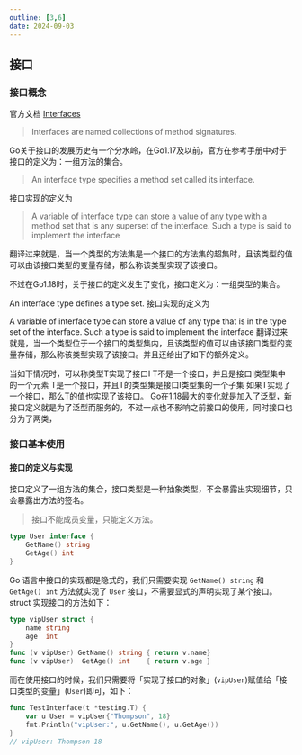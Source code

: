 ```yaml
---
outline: [3,6]
date: 2024-09-03
---
```


## 接口

### 接口概念

官方文档 [Interfaces](https://gobyexample.com/interfaces)

> Interfaces are named collections of method signatures.

Go关于接口的发展历史有一个分水岭，在Go1.17及以前，官方在参考手册中对于接口的定义为：一组方法的集合。

> An interface type specifies a method set called its interface.

接口实现的定义为

> A variable of interface type can store a value of any type with a method set that is any superset of the interface. Such a type is said to implement the interface

翻译过来就是，当一个类型的方法集是一个接口的方法集的超集时，且该类型的值可以由该接口类型的变量存储，那么称该类型实现了该接口。

不过在Go1.18时，关于接口的定义发生了变化，接口定义为：一组类型的集合。

An interface type defines a type set.
接口实现的定义为

A variable of interface type can store a value of any type that is in the type set of the interface. Such a type is said to implement the interface
翻译过来就是，当一个类型位于一个接口的类型集内，且该类型的值可以由该接口类型的变量存储，那么称该类型实现了该接口。并且还给出了如下的额外定义。

当如下情况时，可以称类型T实现了接口I
T不是一个接口，并且是接口I类型集中的一个元素
T是一个接口，并且T的类型集是接口I类型集的一个子集
如果T实现了一个接口，那么T的值也实现了该接口。
Go在1.18最大的变化就是加入了泛型，新接口定义就是为了泛型而服务的，不过一点也不影响之前接口的使用，同时接口也分为了两类，

### 接口基本使用

#### 接口的定义与实现
接口定义了一组方法的集合，接口类型是一种抽象类型，不会暴露出实现细节，只会暴露出方法的签名。

> 接口不能成员变量，只能定义方法。

```go
type User interface {
    GetName() string
    GetAge() int
}
```

Go 语言中接口的实现都是隐式的，我们只需要实现 `GetName() string` 和 `GetAge() int` 方法就实现了 `User` 接口，不需要显式的声明实现了某个接口。struct 实现接口的方法如下：

```go
type vipUser struct {
	name string
	age  int
}
func (v vipUser) GetName() string { return v.name}
func (v vipUser)  GetAge() int    { return v.age }
```

而在使用接口的时候，我们只需要将「实现了接口的对象」(`vipUser`)赋值给「接口类型的变量」(`User`)即可，如下：
```go
func TestInterface(t *testing.T) {
	var u User = vipUser{"Thompson", 18}
	fmt.Println("vipUser:", u.GetName(), u.GetAge())
}
// vipUser: Thompson 18
```
